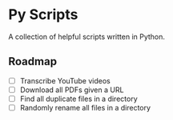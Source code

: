 # Py Scripts

A collection of helpful scripts written in Python.

## Roadmap

- [ ] Transcribe YouTube videos
- [ ] Download all PDFs given a URL
- [ ] Find all duplicate files in a directory
- [ ] Randomly rename all files in a directory
